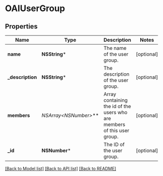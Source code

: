 # OAIUserGroup

## Properties
Name | Type | Description | Notes
------------ | ------------- | ------------- | -------------
**name** | **NSString*** | The name of the user group.  | [optional] 
**_description** | **NSString*** | The description of the user group.  | [optional] 
**members** | **NSArray&lt;NSNumber*&gt;*** | Array containing the id of the users who are members of this user group.  | [optional] 
**_id** | **NSNumber*** | The ID of the user group.  | [optional] 

[[Back to Model list]](../README.md#documentation-for-models) [[Back to API list]](../README.md#documentation-for-api-endpoints) [[Back to README]](../README.md)


